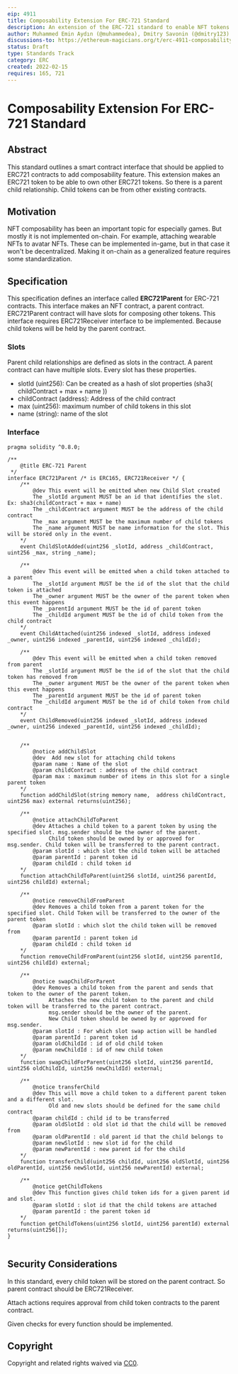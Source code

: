 ```yaml
---
eip: 4911
title: Composability Extension For ERC-721 Standard
description: An extension of the ERC-721 standard to enable NFT tokens to own other NFT tokens
author: Muhammed Emin Aydın (@muhammedea), Dmitry Savonin (@dmitry123)
discussions-to: https://ethereum-magicians.org/t/erc-4911-composability-extension-for-erc-721-standard/8304
status: Draft
type: Standards Track
category: ERC
created: 2022-02-15
requires: 165, 721
---
```


# Composability Extension For ERC-721 Standard

## Abstract

This standard outlines a smart contract interface that should be applied to ERC721 contracts to add composability feature.
This extension makes an ERC721 token to be able to own other ERC721 tokens. So there is a parent child relationship.
Child tokens can be from other existing contracts.


## Motivation

NFT composability has been an important topic for especially games. But mostly it is not implemented on-chain. 
For example, attaching wearable NFTs to avatar NFTs. These can be implemented in-game, but in that case it won't be decentralized.
Making it on-chain as a generalized feature requires some standardization. 


## Specification

This specification defines an interface called **ERC721Parent** for ERC-721 contracts. 
This interface makes an NFT contract, a parent contract. ERC721Parent contract will have slots for composing other tokens.
This interface requires ERC721Receiver interface to be implemented. Because child tokens will be held by the parent contract.

### Slots

Parent child relationships are defined as slots in the contract. A parent contract can have multiple slots.
Every slot has these properties.
* slotId (uint256): Can be created as a hash of slot properties (sha3( childContract + max + name ))
* childContract (address): Address of the child contract
* max (uint256): maximum number of child tokens in this slot
* name (string): name of the slot


### Interface

```solidity
pragma solidity ^0.8.0;

/**
    @title ERC-721 Parent
 */
interface ERC721Parent /* is ERC165, ERC721Receiver */ {
    /**
        @dev This event will be emitted when new Child Slot created
        The _slotId argument MUST be an id that identifies the slot. Ex: sha3(childContract + max + name)
        The _childContract argument MUST be the address of the child contract
        The _max argument MUST be the maximum number of child tokens
        The _name argument MUST be name information for the slot. This will be stored only in the event.
    */
    event ChildSlotAdded(uint256 _slotId, address _childContract, uint256 _max, string _name);

    /**
        @dev This event will be emitted when a child token attached to a parent
        The _slotId argument MUST be the id of the slot that the child token is attached
        The _owner argument MUST be the owner of the parent token when this event happens
        The _parentId argument MUST be the id of parent token
        The _childId argument MUST be the id of child token from the child contract
    */
    event ChildAttached(uint256 indexed _slotId, address indexed _owner, uint256 indexed _parentId, uint256 indexed _childId);

    /**
        @dev This event will be emitted when a child token removed from parent
        The _slotId argument MUST be the id of the slot that the child token has removed from
        The _owner argument MUST be the owner of the parent token when this event happens
        The _parentId argument MUST be the id of parent token
        The _childId argument MUST be the id of child token from child contract
    */
    event ChildRemoved(uint256 indexed _slotId, address indexed _owner, uint256 indexed _parentId, uint256 indexed _childId);


    /**
        @notice addChildSlot
        @dev  Add new slot for attaching child tokens
        @param name : Name of the slot
        @param childContract : address of the child contract
        @param max : maximum number of items in this slot for a single parent token
    */
    function addChildSlot(string memory name,  address childContract, uint256 max) external returns(uint256);

    /**
        @notice attachChildToParent
        @dev Attaches a child token to a parent token by using the specified slot. msg.sender should be the owner of the parent. 
             Child token should be owned by or approved for msg.sender. Child token will be transferred to the parent contract.
        @param slotId : which slot the child token will be attached
        @param parentId : parent token id
        @param childId : child token id
    */
    function attachChildToParent(uint256 slotId, uint256 parentId, uint256 childId) external;

    /**
        @notice removeChildFromParent
        @dev Removes a child token from a parent token for the specified slot. Child Token will be transferred to the owner of the parent token
        @param slotId : which slot the child token will be removed from
        @param parentId : parent token id
        @param childId : child token id
    */
    function removeChildFromParent(uint256 slotId, uint256 parentId, uint256 childId) external;

    /**
        @notice swapChildForParent
        @dev Removes a child token from the parent and sends that token to the owner of the parent token. 
             Attaches the new child token to the parent and child token will be transferred to the parent contract.
             msg.sender should be the owner of the parent. 
             New Child token should be owned by or approved for msg.sender.
        @param slotId : For which slot swap action will be handled
        @param parentId : parent token id
        @param oldChildId : id of old child token
        @param newChildId : id of new child token
    */
    function swapChildForParent(uint256 slotId, uint256 parentId, uint256 oldChildId, uint256 newChildId) external;

    /**
        @notice transferChild
        @dev This will move a child token to a different parent token and a different slot.
             Old and new slots should be defined for the same child contract
        @param childId : child id to be transferred
        @param oldSlotId : old slot id that the child will be removed from
        @param oldParentId : old parent id that the child belongs to
        @param newSlotId : new slot id for the child
        @param newParentId : new parent id for the child
    */
    function transferChild(uint256 childId, uint256 oldSlotId, uint256 oldParentId, uint256 newSlotId, uint256 newParentId) external;

    /**
        @notice getChildTokens
        @dev This function gives child token ids for a given parent id and slot.
        @param slotId : slot id that the child tokens are attached
        @param parentId : the parent token id
    */
    function getChildTokens(uint256 slotId, uint256 parentId) external returns(uint256[]);
}


```

## Security Considerations
In this standard, every child token will be stored on the parent contract. So parent contract should be ERC721Receiver.

Attach actions requires approval from child token contracts to the parent contract.

Given checks for every function should be implemented.


## Copyright
Copyright and related rights waived via [CC0](https://creativecommons.org/publicdomain/zero/1.0/).